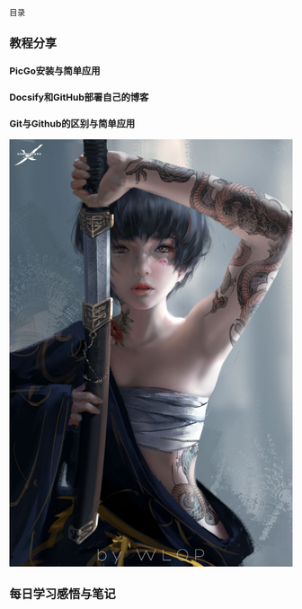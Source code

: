 目录

## 教程分享

### PicGo安装与简单应用

### Docsify和GitHub部署自己的博客

### Git与Github的区别与简单应用

![](https://raw.githubusercontent.com/yz-god/xiaobaiku/master/img/20200409160500.jpg)

## 每日学习感悟与笔记